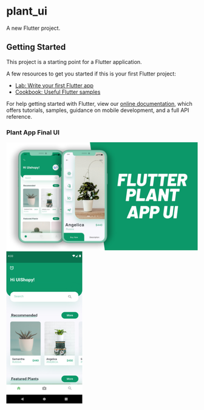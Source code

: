 # plant_ui

A new Flutter project.

## Getting Started

This project is a starting point for a Flutter application.

A few resources to get you started if this is your first Flutter project:

- [Lab: Write your first Flutter app](https://flutter.dev/docs/get-started/codelab)
- [Cookbook: Useful Flutter samples](https://flutter.dev/docs/cookbook)

For help getting started with Flutter, view our
[online documentation](https://flutter.dev/docs), which offers tutorials,
samples, guidance on mobile development, and a full API reference.

### Plant App Final UI


![App UI](/plant.png)
<img src="https://github.com/asknishant/plant_ui/blob/master/Screenshot_1604574195.png" width="200" height="400" />
